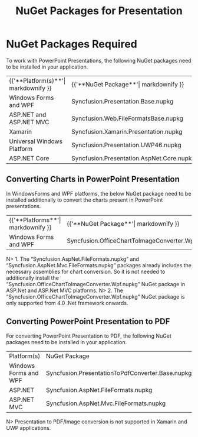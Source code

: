 ﻿---
title: NuGet Packages for Presentation
description: NuGet Packages for Presentation library
platform: file-formats
control: Presentation
documentation: UG
---
# NuGet Packages Required

To work with PowerPoint Presentations, the following NuGet packages need to be installed in your application.

<table>
<tr>
<td>
{{'**Platform(s)**'| markdownify }}
</td>
<td>
{{'**NuGet Package**'| markdownify }}
</td>
</tr>
<tr>
<td>
Windows Forms and WPF
</td>
<td>
Syncfusion.Presentation.Base.nupkg
</td>
</tr>
<tr>
<td>
ASP.NET and ASP.NET MVC
</td>
<td>
Syncfusion.Web.FileFormatsBase.nupkg
</td>
</tr>
<tr>
<td>
Xamarin
</td>
<td>
Syncfusion.Xamarin.Presentation.nupkg
</td>
</tr>
<tr>
<td>
Universal Windows Platform
</td>
<td>
Syncfusion.Presentation.UWP46.nupkg
</td>
</tr>
<tr>
<td>
ASP.NET Core
</td>
<td>
Syncfusion.Presentation.AspNet.Core.nupkg
</td>
</tr>
</table>

## Converting Charts in PowerPoint Presentation

In WindowsForms and WPF platforms, the below NuGet package need to be installed additionally to convert the charts present in PowerPoint presentations.

<table>
<tr>
<td>
{{'**Platforms**'| markdownify }}
</td>
<td>
{{'**NuGet Package**'| markdownify }}
</td>
</tr>
<tr>
<td>
Windows Forms and WPF
</td>
<td>
Syncfusion.OfficeChartToImageConverter.Wpf.nupkg
</td>
</tr>
</table>

N> 1. The “Syncfusion.AspNet.FileFormats.nupkg” and “Syncfusion.AspNet.Mvc.FileFormats.nupkg” packages already includes the necessary assemblies for chart conversion. So it is not needed to additionally install the “Syncfusion.OfficeChartToImageConverter.Wpf.nupkg” NuGet package in ASP.Net and ASP.Net MVC platforms.
N> 2. The “Syncfusion.OfficeChartToImageConverter.Wpf.nupkg” NuGet package is only supported from 4.0 .Net framework onwards.

## Converting PowerPoint Presentation to PDF

For converting PowerPoint Presentation to PDF, the following NuGet packages need to be installed in your application.

<table>
<tr>
<td>
Platform(s)
</td>
<td>
NuGet Package
</td>
</tr>
<tr>
<td>
Windows Forms and WPF
</td>
<td>
Syncfusion.PresentationToPdfConverter.Base.nupkg
</td>
</tr>
<tr>
<td>
ASP.NET
</td>
<td>
Syncfusion.AspNet.FileFormats.nupkg
</td>
</tr>
<tr>
<td>
ASP.NET MVC
</td>
<td>
Syncfusion.AspNet.Mvc.FileFormats.nupkg
</td>
</tr>
</table>

N> Presentation to PDF/Image conversion is not supported in Xamarin and UWP applications. 
